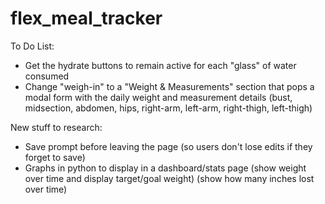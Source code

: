 # flex_meal_tracker


To Do List:
- Get the hydrate buttons to remain active for each "glass" of water consumed
- Change "weigh-in" to a "Weight & Measurements" section that pops a modal form with the daily weight and measurement details
    (bust, midsection, abdomen, hips, right-arm, left-arm, right-thigh, left-thigh)

New stuff to research:
- Save prompt before leaving the page (so users don't lose edits if they forget to save)
- Graphs in python to display in a dashboard/stats page
    (show weight over time and display target/goal weight)
    (show how many inches lost over time)